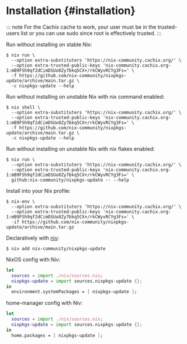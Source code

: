 # Installation {#installation}

::: note
For the Cachix cache to work, your user must be in the trusted-users
list or you can use sudo since root is effectively trusted.
:::

Run without installing on stable Nix:

```ShellSession
$ nix run \
  --option extra-substituters 'https://nix-community.cachix.org/' \
  --option extra-trusted-public-keys 'nix-community.cachix.org-1:mB9FSh9qf2dCimDSUo8Zy7bkq5CX+/rkCWyvRCYg3Fs=' \
  -f https://github.com/nix-community/nixpkgs-update/archive/main.tar.gz \
  -c nixpkgs-update --help
```

Run without installing on unstable Nix with nix command enabled:

```ShellSession
$ nix shell \
  --option extra-substituters 'https://nix-community.cachix.org/' \
  --option extra-trusted-public-keys 'nix-community.cachix.org-1:mB9FSh9qf2dCimDSUo8Zy7bkq5CX+/rkCWyvRCYg3Fs=' \
  -f https://github.com/nix-community/nixpkgs-update/archive/main.tar.gz \
  -c nixpkgs-update --help
```

Run without installing on unstable Nix with nix flakes enabled:

```ShellSession
$ nix run \
  --option extra-substituters 'https://nix-community.cachix.org/' \
  --option extra-trusted-public-keys 'nix-community.cachix.org-1:mB9FSh9qf2dCimDSUo8Zy7bkq5CX+/rkCWyvRCYg3Fs=' \
  github:nix-community/nixpkgs-update -- --help
```

Install into your Nix profile:

```ShellSession
$ nix-env \
  --option extra-substituters 'https://nix-community.cachix.org/' \
  --option extra-trusted-public-keys 'nix-community.cachix.org-1:mB9FSh9qf2dCimDSUo8Zy7bkq5CX+/rkCWyvRCYg3Fs=' \
  -if https://github.com/nix-community/nixpkgs-update/archive/main.tar.gz
```

Declaratively with [niv](https://github.com/nmattia/niv):

```ShellSession
$ niv add nix-community/nixpkgs-update
```

NixOS config with Niv:

```nix
let
  sources = import ./nix/sources.nix;
  nixpkgs-update = import sources.nixpkgs-update {};
in
  environment.systemPackages = [ nixpkgs-update ];
```

home-manager config with Niv:

```nix
let
  sources = import ./nix/sources.nix;
  nixpkgs-update = import sources.nixpkgs-update {};
in
  home.packages = [ nixpkgs-update ];
```
